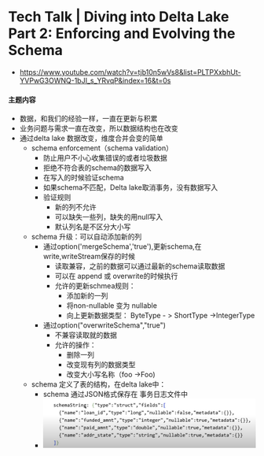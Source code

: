 # Tech Talk | Diving into Delta Lake Part 2: Enforcing and Evolving the Schema

* https://www.youtube.com/watch?v=tjb10n5wVs8&list=PLTPXxbhUt-YVPwG3OWNQ-1bJI_s_YRvqP&index=16&t=0s



####  主题内容

* 数据，和我们的经验一样，一直在更新与积累
* 业务问题与需求一直在改变，所以数据结构也在改变
* 通过delta lake 数据改变，维度合并会变的简单
  * schema enforcement（schema  validation）
    * 防止用户不小心收集错误的或者垃圾数据
    * 拒绝不符合表的schema的数据写入
    * 在写入的时候验证schema
    * 如果schema不匹配，Delta lake取消事务，没有数据写入
    * 验证规则
      * 新的列不允许
      * 可以缺失一些列，缺失的用null写入
      * 默认列名是不区分大小写
  * schema 升级：可以自动添加新的列
    * 通过option('mergeSchema','true'),更新schema,在write,writeStream保存的时候
      * 读取兼容，之前的数据可以通过最新的schema读取数据
      * 可以在 append 或 overwrite的时候执行
      * 允许的更新schmea规则：
        * 添加新的一列
        * 将non-nullable 变为 nullable
        * 向上更新数据类型： ByteType - > ShortType ->IntegerType
    * 通过option("overwriteSchema","true")
      * 不兼容读取就的数据
      * 允许的操作：
        * 删除一列
        * 改变现有列的数据类型
        * 改变大小写名称（foo ->Foo)
  * schema 定义了表的结构，在delta lake中：
    * schema 通过JSON格式保存在 事务日志文件中
    * ![image-20200705162933612](../images/image-20200705162933612.png)

